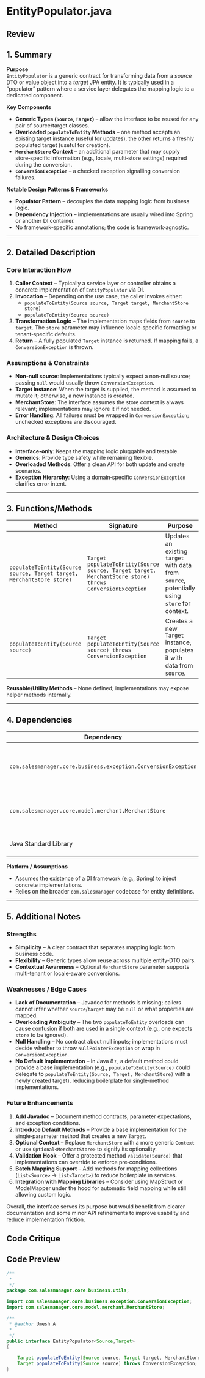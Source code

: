 # EntityPopulator.java

## Review

## 1. Summary
**Purpose**  
`EntityPopulator` is a generic contract for transforming data from a *source* DTO or value object into a *target* JPA entity. It is typically used in a “populator” pattern where a service layer delegates the mapping logic to a dedicated component.

**Key Components**  
- **Generic Types (`Source`, `Target`)** – allow the interface to be reused for any pair of source/target classes.  
- **Overloaded `populateToEntity` Methods** – one method accepts an existing target instance (useful for updates), the other returns a freshly populated target (useful for creation).  
- **`MerchantStore` Context** – an additional parameter that may supply store‑specific information (e.g., locale, multi‑store settings) required during the conversion.  
- **`ConversionException`** – a checked exception signalling conversion failures.

**Notable Design Patterns & Frameworks**  
- **Populator Pattern** – decouples the data mapping logic from business logic.  
- **Dependency Injection** – implementations are usually wired into Spring or another DI container.  
- No framework‑specific annotations; the code is framework‑agnostic.

---

## 2. Detailed Description
### Core Interaction Flow
1. **Caller Context** – Typically a service layer or controller obtains a concrete implementation of `EntityPopulator` via DI.
2. **Invocation** – Depending on the use case, the caller invokes either:
   - `populateToEntity(Source source, Target target, MerchantStore store)`  
   - `populateToEntity(Source source)`
3. **Transformation Logic** – The implementation maps fields from `source` to `target`. The `store` parameter may influence locale‑specific formatting or tenant‑specific defaults.
4. **Return** – A fully populated `Target` instance is returned. If mapping fails, a `ConversionException` is thrown.

### Assumptions & Constraints
- **Non‑null source**: Implementations typically expect a non‑null source; passing `null` would usually throw `ConversionException`.
- **Target Instance**: When the target is supplied, the method is assumed to mutate it; otherwise, a new instance is created.
- **MerchantStore**: The interface assumes the store context is always relevant; implementations may ignore it if not needed.
- **Error Handling**: All failures must be wrapped in `ConversionException`; unchecked exceptions are discouraged.

### Architecture & Design Choices
- **Interface‑only**: Keeps the mapping logic pluggable and testable.  
- **Generics**: Provide type safety while remaining flexible.  
- **Overloaded Methods**: Offer a clean API for both update and create scenarios.  
- **Exception Hierarchy**: Using a domain‑specific `ConversionException` clarifies error intent.

---

## 3. Functions/Methods
| Method | Signature | Purpose | Inputs | Outputs | Side Effects |
|--------|-----------|---------|--------|---------|--------------|
| `populateToEntity(Source source, Target target, MerchantStore store)` | `Target populateToEntity(Source source, Target target, MerchantStore store) throws ConversionException` | Updates an existing `target` with data from `source`, potentially using `store` for context. | `source`: DTO/value object.<br>`target`: Existing entity instance.<br>`store`: Contextual information. | Updated `Target` instance (usually the same reference). | May modify `target`. Throws `ConversionException` on failure. |
| `populateToEntity(Source source)` | `Target populateToEntity(Source source) throws ConversionException` | Creates a new `Target` instance, populates it with data from `source`. | `source`: DTO/value object. | New `Target` instance. | No side effects on arguments. Throws `ConversionException` on failure. |

**Reusable/Utility Methods** – None defined; implementations may expose helper methods internally.

---

## 4. Dependencies
| Dependency | Category | Notes |
|------------|----------|-------|
| `com.salesmanager.core.business.exception.ConversionException` | Third‑party (project‑specific) | Custom checked exception indicating mapping errors. |
| `com.salesmanager.core.model.merchant.MerchantStore` | Third‑party (project‑specific) | Holds store‑specific configuration (e.g., locale, currency). |
| Java Standard Library | Standard | No other external libs required. |

**Platform / Assumptions**  
- Assumes the existence of a DI framework (e.g., Spring) to inject concrete implementations.  
- Relies on the broader `com.salesmanager` codebase for entity definitions.

---

## 5. Additional Notes
### Strengths
- **Simplicity** – A clear contract that separates mapping logic from business code.  
- **Flexibility** – Generic types allow reuse across multiple entity‑DTO pairs.  
- **Contextual Awareness** – Optional `MerchantStore` parameter supports multi‑tenant or locale‑aware conversions.

### Weaknesses / Edge Cases
- **Lack of Documentation** – Javadoc for methods is missing; callers cannot infer whether `source`/`target` may be `null` or what properties are mapped.  
- **Overloading Ambiguity** – The two `populateToEntity` overloads can cause confusion if both are used in a single context (e.g., one expects `store` to be ignored).  
- **Null Handling** – No contract about null inputs; implementations must decide whether to throw `NullPointerException` or wrap in `ConversionException`.  
- **No Default Implementation** – In Java 8+, a default method could provide a base implementation (e.g., `populateToEntity(Source)` could delegate to `populateToEntity(Source, Target, MerchantStore)` with a newly created target), reducing boilerplate for single‑method implementations.

### Future Enhancements
1. **Add Javadoc** – Document method contracts, parameter expectations, and exception conditions.  
2. **Introduce Default Methods** – Provide a base implementation for the single‑parameter method that creates a new `Target`.  
3. **Optional Context** – Replace `MerchantStore` with a more generic `Context` or use `Optional<MerchantStore>` to signify its optionality.  
4. **Validation Hook** – Offer a protected method `validate(Source)` that implementations can override to enforce pre‑conditions.  
5. **Batch Mapping Support** – Add methods for mapping collections (`List<Source>` → `List<Target>`) to reduce boilerplate in services.  
6. **Integration with Mapping Libraries** – Consider using MapStruct or ModelMapper under the hood for automatic field mapping while still allowing custom logic.  

Overall, the interface serves its purpose but would benefit from clearer documentation and some minor API refinements to improve usability and reduce implementation friction.

## Code Critique



## Code Preview

```java
/**
 * 
 */
package com.salesmanager.core.business.utils;

import com.salesmanager.core.business.exception.ConversionException;
import com.salesmanager.core.model.merchant.MerchantStore;

/**
 * @author Umesh A
 *
 */
public interface EntityPopulator<Source,Target>
{

    Target populateToEntity(Source source, Target target, MerchantStore store)  throws ConversionException;
    Target populateToEntity(Source source) throws ConversionException;
}



```

